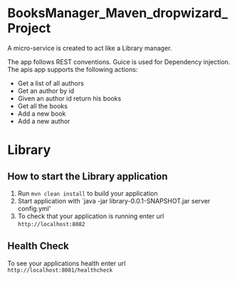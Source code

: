 # BooksManager_Maven_dropwizard_Project
A micro-service is created to act like a Library manager.

The app follows REST conventions.
Guice is used for Dependency injection.
The apis app supports the following actions:
- Get a list of all authors
- Get an author by id
- Given an author id return his books
- Get all the books
- Add a new book
- Add a new author

# Library
How to start the Library application
---

1. Run `mvn clean install` to build your application
1. Start application with `java -jar library-0.0.1-SNAPSHOT.jar server config.yml'
1. To check that your application is running enter url `http://localhost:8082`

Health Check
---

To see your applications health enter url `http://localhost:8081/healthcheck`
